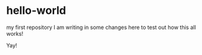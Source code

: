 # hello-world
my first repository
I am writing in some changes here to test out how this all works!

Yay!
